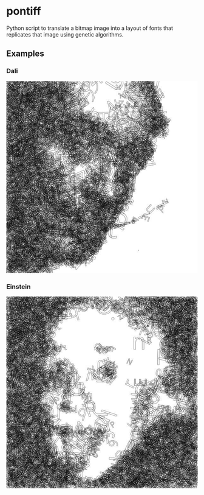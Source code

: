 # pontiff

Python script to translate a bitmap image into a layout of fonts that replicates that image using genetic algorithms. 

## Examples

### Dali

<img src="https://raw.githubusercontent.com/vishnubob/pontiff/master/examples/dali.jpg" />

### Einstein

<img src="https://raw.githubusercontent.com/vishnubob/pontiff/master/examples/einstein.jpg" />
